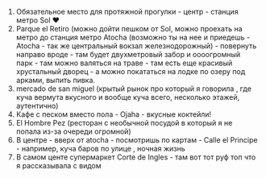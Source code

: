 1. Обязательное место для протяжной прогулки - центр - станция метро Sol ❤️
2. Parque el Retiro (можно дойти пешком от Sol, можно проехать на метро до станция метро Atocha (возможно ты на нее и приедешь - Atocha - так же центральный вокзал железнодорожный) - повернуть направо вроде - там будет двухметровый забор и оооогромный парк - там можно валяться на траве - там есть еще красивый хрустальный дворец - а можно покататься на лодке по озеру под арками, выпить пивка. 
3. mercado de san miguel (крытый рынок про который я говорила , где куча вермута вкусного и вообще куча всего, несколько этажей, аутентично)
4. Кафе с песком вместо пола - Ojaha - вкусные коктейли!
5. El Hombre Pez (ресторан с необычной посудой в который я не попала из-за очереди огромной)
6. В центре - вверх от atocha - посмотришь по картам - Calle el Principe - например, куча баров по улице , ночная жизнь
7. В самом центе супермаркет Corte de Ingles - там вот тот руф топ что я рассказывала с видом